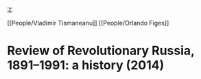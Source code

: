 [🇿](zotero://select/library/items/WF9WL5T7)

[[People/Vladimir Tismaneanu]] [[People/Orlando Figes]] 
# Review of Revolutionary Russia, 1891–1991: a history (2014)

